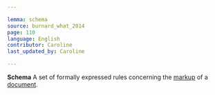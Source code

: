 ```yaml
---

lemma: schema
source: burnard_what_2014
page: 110
language: English
contributor: Caroline
last_updated_by: Caroline

---
```


**Schema**
A set of formally expressed rules concerning the [markup](markup.html) of a [document](document.html).
